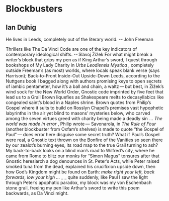 # Blockbusters
## Ian Duhig
He lives in Leeds, completely out of the literary world.
-- John Freeman

Thrillers like The Da Vinci Code are one of the key indicators of
contemporary ideological shifts.
-- Slavoj Žižek
For what might break a writer’s block that grips
my pen as if King Arthur’s sword, I quest
through bookshops of My Lady Charity
in _Urbs Leodiensis Mystica_ ,
completely outside Freeman’s (as most) worlds,
where locals speak blank verse (says Harrison);
Back-to-Front Inside-Out Upside-Down Leeds,
according to the Nuttgens book I bagged
along with authors promising keys to open
secrets of iambic pentameter,
how it’s a ball and chain, a waltz — but best,
in Žižek’s wind sock for the New World Order,
Gnostic code imprinted by five feet
that lead us to a Grail Brown liquefies
as Shakespeare melts to decasyllabics
like congealed saint’s blood in a Naples shrine.
Brown quotes from Philip’s Gospel where it suits
to build on Rosslyn Chapel’s premises
vast hypophetic labyrinths in the air
yet blind to masons’ mysteries below,
who carved among the seven virtues greed
with charity being made a deadly sin    ...
 _The world was made in error_ , Philip wrote —
Savonarola, in _The Rule of Four_
(another blockbuster from Oxfam’s shelves)
is made to quote “the Gospel of Paul” —
does error here disguise some secret truth?
What if  Paul’s Gospel were real, a Gnostic text
thrown on the Bonfire of the Vanities
so seen there by our zealot’s burning eyes,
its road map to the true Grail turning to ash?
My back-to-back looks on a blind man’s road
to Wilfred’s city, where he came from Rome
to blitz our monks for “Simon Magus” tonsures
after that Gnostic heresiarch
a dog denounces in St. Peter’s Acts,
while Peter raised smoked tuna from the dead,
explained his crucifixion upside down,
then how God’s Kingdom might be found on Earth:
 _make right your left, back forwards, low your high_ _..._ _
_
quite suddenly, like Paul I saw the light
through Peter’s apophatic paradox,
my block was my von Eschenbach stone grail,
freeing my pen like Arthur’s sword to write
this poem backwards, as Da Vinci might.